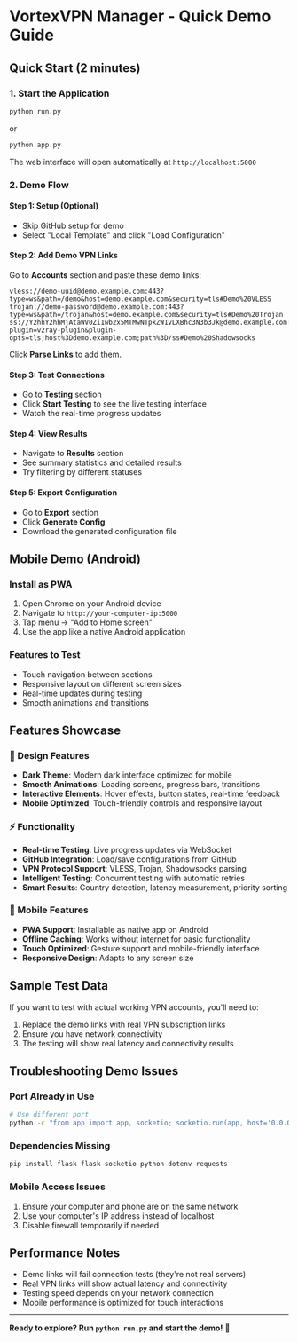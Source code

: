 # VortexVPN Manager - Quick Demo Guide

## Quick Start (2 minutes)

### 1. Start the Application
```bash
python run.py
```
or
```bash
python app.py
```

The web interface will open automatically at `http://localhost:5000`

### 2. Demo Flow

#### Step 1: Setup (Optional)
- Skip GitHub setup for demo
- Select "Local Template" and click "Load Configuration"

#### Step 2: Add Demo VPN Links
Go to **Accounts** section and paste these demo links:

```
vless://demo-uuid@demo.example.com:443?type=ws&path=/demo&host=demo.example.com&security=tls#Demo%20VLESS
trojan://demo-password@demo.example.com:443?type=ws&path=/trojan&host=demo.example.com&security=tls#Demo%20Trojan
ss://Y2hhY2hhMjAtaWV0Zi1wb2x5MTMwNTpkZW1vLXBhc3N3b3Jk@demo.example.com:443?plugin=v2ray-plugin&plugin-opts=tls;host%3Ddemo.example.com;path%3D/ss#Demo%20Shadowsocks
```

Click **Parse Links** to add them.

#### Step 3: Test Connections
- Go to **Testing** section
- Click **Start Testing** to see the live testing interface
- Watch the real-time progress updates

#### Step 4: View Results
- Navigate to **Results** section
- See summary statistics and detailed results
- Try filtering by different statuses

#### Step 5: Export Configuration
- Go to **Export** section
- Click **Generate Config**
- Download the generated configuration file

## Mobile Demo (Android)

### Install as PWA
1. Open Chrome on your Android device
2. Navigate to `http://your-computer-ip:5000`
3. Tap menu → "Add to Home screen"
4. Use the app like a native Android application

### Features to Test
- Touch navigation between sections
- Responsive layout on different screen sizes
- Real-time updates during testing
- Smooth animations and transitions

## Features Showcase

### 🎨 Design Features
- **Dark Theme**: Modern dark interface optimized for mobile
- **Smooth Animations**: Loading screens, progress bars, transitions
- **Interactive Elements**: Hover effects, button states, real-time feedback
- **Mobile Optimized**: Touch-friendly controls and responsive layout

### ⚡ Functionality
- **Real-time Testing**: Live progress updates via WebSocket
- **GitHub Integration**: Load/save configurations from GitHub
- **VPN Protocol Support**: VLESS, Trojan, Shadowsocks parsing
- **Intelligent Testing**: Concurrent testing with automatic retries
- **Smart Results**: Country detection, latency measurement, priority sorting

### 📱 Mobile Features
- **PWA Support**: Installable as native app on Android
- **Offline Caching**: Works without internet for basic functionality
- **Touch Optimized**: Gesture support and mobile-friendly interface
- **Responsive Design**: Adapts to any screen size

## Sample Test Data

If you want to test with actual working VPN accounts, you'll need to:

1. Replace the demo links with real VPN subscription links
2. Ensure you have network connectivity
3. The testing will show real latency and connectivity results

## Troubleshooting Demo Issues

### Port Already in Use
```bash
# Use different port
python -c "from app import app, socketio; socketio.run(app, host='0.0.0.0', port=5001)"
```

### Dependencies Missing
```bash
pip install flask flask-socketio python-dotenv requests
```

### Mobile Access Issues
1. Ensure your computer and phone are on the same network
2. Use your computer's IP address instead of localhost
3. Disable firewall temporarily if needed

## Performance Notes

- Demo links will fail connection tests (they're not real servers)
- Real VPN links will show actual latency and connectivity
- Testing speed depends on your network connection
- Mobile performance is optimized for touch interactions

---

**Ready to explore? Run `python run.py` and start the demo!** 🚀